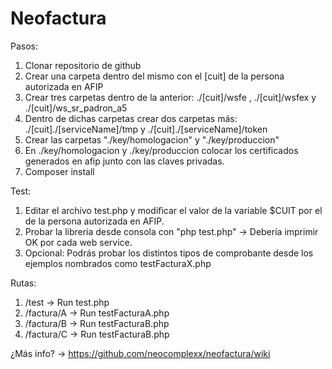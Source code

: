 # Neofactura

Pasos:

1. Clonar repositorio de github
2. Crear una carpeta dentro del mismo con el [cuit] de la persona autorizada en AFIP 
3. Crear tres carpetas dentro de la anterior: ./[cuit]/wsfe , ./[cuit]/wsfex y ./[cuit]/ws_sr_padron_a5
4. Dentro de dichas carpetas crear dos carpetas más: ./[cuit]./[serviceName]/tmp y ./[cuit]./[serviceName]/token
5. Crear las carpetas "./key/homologacion" y "./key/produccion"
6. En ./key/homologacion y ./key/produccion colocar los certificados generados en afip junto con las claves privadas.
7. Composer install

Test:

1. Editar el archivo test.php y modificar el valor de la variable $CUIT por el de la persona autorizada en AFIP.
2. Probar la libreria desde consola con "php test.php" -> Debería imprimir OK por cada web service.
3. Opcional: Podrás probar los distintos tipos de comprobante desde los ejemplos nombrados como testFacturaX.php

Rutas:

1. /test -> Run test.php
2. /factura/A -> Run testFacturaA.php
3. /factura/B -> Run testFacturaB.php
4. /factura/C -> Run testFacturaB.php


¿Más info? -> https://github.com/neocomplexx/neofactura/wiki
